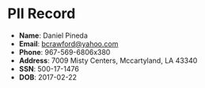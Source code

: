# PII Record
- **Name**: Daniel Pineda
- **Email**: bcrawford@yahoo.com
- **Phone**: 967-569-6806x380
- **Address**: 7009 Misty Centers, Mccartyland, LA 43340
- **SSN**: 500-17-1476
- **DOB**: 2017-02-22
